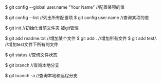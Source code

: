 $ git config --global user.name "Your Name"   //配置某项的值

$ git config --list   //列出所有配置项
$ git config user.name  //查询某项的值

$ git init  //初始化当前文件夹 被git管理

$ git add readme.txt //增加某个文件
$ git add .         //增加所有文件
$ git add test/.         //增加test文件下所有的文件

$ git status   //查询文件状态

$ git branch   //查询本地分支

$ git branch  -a    //查询本地和远程分支

